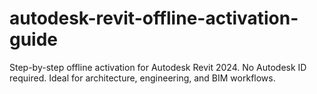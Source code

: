 # autodesk-revit-offline-activation-guide
Step-by-step offline activation for Autodesk Revit 2024. No Autodesk ID required. Ideal for architecture, engineering, and BIM workflows.
